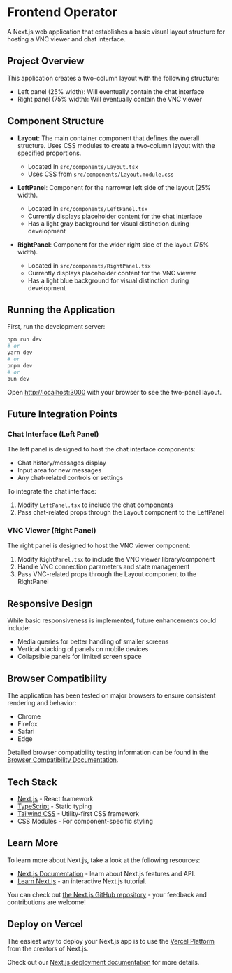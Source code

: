 # Frontend Operator

A Next.js web application that establishes a basic visual layout structure for hosting a VNC viewer and chat interface.

## Project Overview

This application creates a two-column layout with the following structure:
- Left panel (25% width): Will eventually contain the chat interface
- Right panel (75% width): Will eventually contain the VNC viewer

## Component Structure

- **Layout**: The main container component that defines the overall structure. Uses CSS modules to create a two-column layout with the specified proportions.
  - Located in `src/components/Layout.tsx`
  - Uses CSS from `src/components/Layout.module.css`

- **LeftPanel**: Component for the narrower left side of the layout (25% width).
  - Located in `src/components/LeftPanel.tsx`
  - Currently displays placeholder content for the chat interface
  - Has a light gray background for visual distinction during development

- **RightPanel**: Component for the wider right side of the layout (75% width).
  - Located in `src/components/RightPanel.tsx`
  - Currently displays placeholder content for the VNC viewer
  - Has a light blue background for visual distinction during development

## Running the Application

First, run the development server:

```bash
npm run dev
# or
yarn dev
# or
pnpm dev
# or
bun dev
```

Open [http://localhost:3000](http://localhost:3000) with your browser to see the two-panel layout.

## Future Integration Points

### Chat Interface (Left Panel)
The left panel is designed to host the chat interface components:
- Chat history/messages display
- Input area for new messages
- Any chat-related controls or settings

To integrate the chat interface:
1. Modify `LeftPanel.tsx` to include the chat components
2. Pass chat-related props through the Layout component to the LeftPanel

### VNC Viewer (Right Panel)
The right panel is designed to host the VNC viewer component:
1. Modify `RightPanel.tsx` to include the VNC viewer library/component
2. Handle VNC connection parameters and state management
3. Pass VNC-related props through the Layout component to the RightPanel

## Responsive Design

While basic responsiveness is implemented, future enhancements could include:
- Media queries for better handling of smaller screens
- Vertical stacking of panels on mobile devices
- Collapsible panels for limited screen space

## Browser Compatibility

The application has been tested on major browsers to ensure consistent rendering and behavior:
- Chrome
- Firefox
- Safari
- Edge

Detailed browser compatibility testing information can be found in the [Browser Compatibility Documentation](./docs/browser-compatibility.md).

## Tech Stack

- [Next.js](https://nextjs.org/) - React framework
- [TypeScript](https://www.typescriptlang.org/) - Static typing
- [Tailwind CSS](https://tailwindcss.com/) - Utility-first CSS framework
- CSS Modules - For component-specific styling

## Learn More

To learn more about Next.js, take a look at the following resources:

- [Next.js Documentation](https://nextjs.org/docs) - learn about Next.js features and API.
- [Learn Next.js](https://nextjs.org/learn) - an interactive Next.js tutorial.

You can check out [the Next.js GitHub repository](https://github.com/vercel/next.js) - your feedback and contributions are welcome!

## Deploy on Vercel

The easiest way to deploy your Next.js app is to use the [Vercel Platform](https://vercel.com/new?utm_medium=default-template&filter=next.js&utm_source=create-next-app&utm_campaign=create-next-app-readme) from the creators of Next.js.

Check out our [Next.js deployment documentation](https://nextjs.org/docs/app/building-your-application/deploying) for more details.
